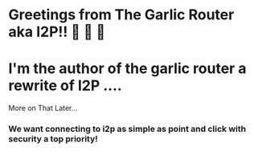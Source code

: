 # Greetings from The Garlic Router aka I2P!! 📲 📡 🎰 


# I'm the author of the garlic router a rewrite of I2P .... 

More on That Later... 


### We want connecting to i2p as simple as point and click with security a top priority!
 




<!--
**tunnel-king/tunnel-king** is a ✨ _special_ ✨ repository because its `README.md` (this file) appears on your GitHub profile.

Here are some ideas to get you started:

- 🔭 I’m currently working on ...
- 🌱 I’m currently learning ...
- 👯 I’m looking to collaborate on ...
- 🤔 I’m looking for help with ...
- 💬 Ask me about ...
- 📫 How to reach me: ...
- 😄 Pronouns: ...
- ⚡ Fun fact: ...
-->
